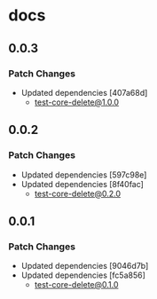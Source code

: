 # docs

## 0.0.3

### Patch Changes

- Updated dependencies [407a68d]
  - test-core-delete@1.0.0

## 0.0.2

### Patch Changes

- Updated dependencies [597c98e]
- Updated dependencies [8f40fac]
  - test-core-delete@0.2.0

## 0.0.1

### Patch Changes

- Updated dependencies [9046d7b]
- Updated dependencies [fc5a856]
  - test-core-delete@0.1.0
